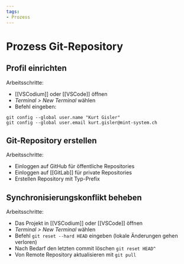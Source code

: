 ```yaml
---
tags:
- Prozess
---
```

# Prozess Git-Repository

## Profil einrichten

Arbeitsschritte:
* [[VSCodium]] oder [[VSCode]] öffnen
* *Terminal > New Terminal* wählen
* Befehl eingeben:

```console
git config --global user.name "Kurt Gisler"
git config --global user.email kurt.gisler@mint-system.ch
```

## Git-Repository erstellen

Arbeitsschritte:
* Einloggen auf GitHub für öffentliche Repositories
* Einloggen auf [[GitLab]] für private Repositories
* Erstellen Repository mit Typ-Prefix

## Synchronisierungskonflikt beheben

Arbeitsschritte:
* Das Projekt in [[VSCodium]] oder [[VSCode]] öffnen
* *Terminal > New Terminal* wählen
* Befehl `git reset --hard HEAD` eingeben (lokale Änderungen gehen verloren)
* Nach Bedarf den letzten commit löschen `git reset HEAD^`
* Von Remote Repository aktualisieren mit `git pull`